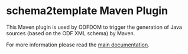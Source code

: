# schema2template Maven Plugin

This Maven plugin is used by ODFDOM to trigger the generation of Java sources (based on the ODF XML schema) by Maven.

For more information please read the [main documentation](../README.md).
